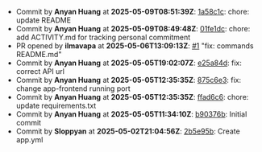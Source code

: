 - Commit by **Anyan Huang** at **2025-05-09T08:51:39Z**: [1a58c1c](https://github.com/remla2025-team16/app/commit/1a58c1c507f4c653e71bc6385c7126e469267ba2): chore: update README
- Commit by **Anyan Huang** at **2025-05-09T08:49:48Z**: [01fe1dc](https://github.com/remla2025-team16/app/commit/01fe1dc281cff621d99ddfe8a7bddb04730b1a40): chore: add ACTIVITY.md for tracking personal commitment
- PR opened by **ilmavapa** at **2025-05-06T13:09:13Z**: [#1](https://github.com/remla2025-team16/app/pull/1) "fix: commands README.md"
- Commit by **Anyan Huang** at **2025-05-05T19:02:07Z**: [e25a84d](https://github.com/remla2025-team16/app/commit/e25a84de6988389f91d724e00c492a709f34feac): fix: correct API url
- Commit by **Anyan Huang** at **2025-05-05T12:35:35Z**: [875c6e3](https://github.com/remla2025-team16/app/commit/875c6e37daa6ed4265e44fb166f52cbad09b84ab): fix: change app-frontend running port
- Commit by **Anyan Huang** at **2025-05-05T12:35:35Z**: [ffad6c6](https://github.com/remla2025-team16/app/commit/ffad6c6cbd71e809a012a11997b6be91118e1926): chore: update requirements.txt
- Commit by **Anyan Huang** at **2025-05-05T11:34:10Z**: [b90376b](https://github.com/remla2025-team16/app/commit/b90376bbcdd30aefbb81aa94833170cba048afc3): Initial commit
- Commit by **Sloppyan** at **2025-05-02T21:04:56Z**: [2b5e95b](https://github.com/remla2025-team16/app/commit/2b5e95b82a28c675a8b36272f6d06d93d7321abe): Create app.yml
